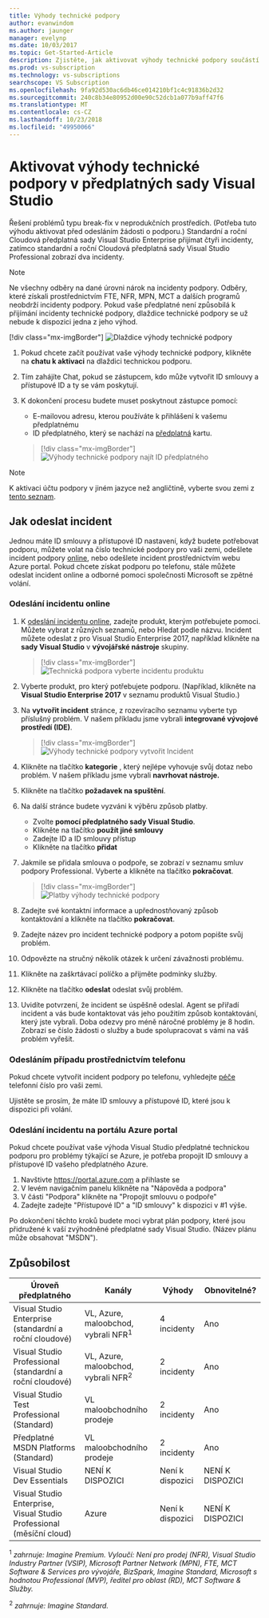 ```yaml
---
title: Výhody technické podpory
author: evanwindom
ms.author: jaunger
manager: evelynp
ms.date: 10/03/2017
ms.topic: Get-Started-Article
description: Zjistěte, jak aktivovat výhody technické podpory součástí vašeho předplatného sady Visual Studio.
ms.prod: vs-subscription
ms.technology: vs-subscriptions
searchscope: VS Subscription
ms.openlocfilehash: 9fa92d530ac6db46ce014210bf1c4c91836b2d32
ms.sourcegitcommit: 240c8b34e80952d00e90c52dcb1a077b9aff47f6
ms.translationtype: MT
ms.contentlocale: cs-CZ
ms.lasthandoff: 10/23/2018
ms.locfileid: "49950066"
---
```

# <a name="activate-the-technical-support-benefit-in-visual-studio-subscriptions"></a>Aktivovat výhody technické podpory v předplatných sady Visual Studio

Řešení problémů typu break-fix v neprodukčních prostředích. (Potřeba tuto výhodu aktivovat před odesláním žádosti o podporu.) Standardní a roční Cloudová předplatná sady Visual Studio Enterprise přijímat čtyři incidenty, zatímco standardní a roční Cloudová předplatná sady Visual Studio Professional zobrazí dva incidenty.

> [!NOTE]
> Ne všechny odběry na dané úrovni nárok na incidenty podpory. Odběry, které získali prostřednictvím FTE, NFR, MPN, MCT a dalších programů neobdrží incidenty podpory. Pokud vaše předplatné není způsobilá k přijímání incidenty technické podpory, dlaždice technické podpory se už nebude k dispozici jedna z jeho výhod.
> 
> [!div class="mx-imgBorder"]
> ![Dlaždice výhody technické podpory](_img/vs-tech-support/vs-tech-support-tile.png)


1. Pokud chcete začít používat vaše výhody technické podpory, klikněte na **chatu k aktivaci** na dlaždici technickou podporu. 
2. Tím zahájíte Chat, pokud se zástupcem, kdo může vytvořit ID smlouvy a přístupové ID a ty se vám poskytují. 
3. K dokončení procesu budete muset poskytnout zástupce pomocí:
   - E-mailovou adresu, kterou používáte k přihlášení k vašemu předplatnému
   - ID předplatného, který se nachází na [předplatná](https://my.visualstudio.com/subscriptions) kartu.

   > [!div class="mx-imgBorder"]
   > ![Výhody technické podpory najít ID předplatného](_img/vs-tech-support/vs-tech-support-subID-cropped.png)


> [!NOTE]
> K aktivaci účtu podpory v jiném jazyce než angličtině, vyberte svou zemi z [tento seznam](https://support.microsoft.com/help/14084/activate-support-contract).   


## <a name="how-to-submit-an-incident"></a>Jak odeslat incident

Jednou máte ID smlouvy a přístupové ID nastavení, když budete potřebovat podporu, můžete volat na číslo technické podpory pro vaši zemi, odešlete incident podpory [online](http://support.microsoft.com/oas/), nebo odešlete incident prostřednictvím webu Azure portal. Pokud chcete získat podporu po telefonu, stále můžete odeslat incident online a odborné pomoci společnosti Microsoft se zpětné volání.

### <a name="submit-an-incident-online"></a>Odeslání incidentu online

1. K [odeslání incidentu online](http://support.microsoft.com/oas/), zadejte produkt, kterým potřebujete pomoci. Můžete vybrat z různých seznamů, nebo Hledat podle názvu. Incident můžete odeslat z pro Visual Studio Enterprise 2017, například klikněte na **sady Visual Studio** v **vývojářské nástroje** skupiny.
   > [!div class="mx-imgBorder"]    
   > ![Technická podpora vyberte incidentu produktu](_img/vs-tech-support/vs-tech-support-select-product.png)

2. Vyberte produkt, pro který potřebujete podporu. (Například, klikněte na **Visual Studio Enterprise 2017** v seznamu produktů Visual Studio.)
3. Na **vytvořit incident** stránce, z rozevíracího seznamu vyberte typ příslušný problém. V našem příkladu jsme vybrali **integrované vývojové prostředí (IDE)**.
   > [!div class="mx-imgBorder"]    
   > ![Výhody technické podpory vytvořit Incident](_img/vs-tech-support/vs-tech-support-create-incident.png)

4. Klikněte na tlačítko **kategorie** , který nejlépe vyhovuje svůj dotaz nebo problém. V našem příkladu jsme vybrali **navrhovat nástroje.**
5. Klikněte na tlačítko **požadavek na spuštění**.
6. Na další stránce budete vyzváni k výběru způsob platby.
   - Zvolte **pomocí předplatného sady Visual Studio**.
   - Klikněte na tlačítko **použít jiné smlouvy**
   - Zadejte ID a ID smlouvy přístup
   - Klikněte na tlačítko **přidat**
7. Jakmile se přidala smlouva o podpoře, se zobrazí v seznamu smluv podpory Professional. Vyberte a klikněte na tlačítko **pokračovat**.
   > [!div class="mx-imgBorder"]     
   > ![Platby výhody technické podpory](_img/vs-tech-support/vs-tech-support-payment.png)

8. Zadejte své kontaktní informace a upřednostňovaný způsob kontaktování a klikněte na tlačítko **pokračovat**.
9. Zadejte název pro incident technické podpory a potom popište svůj problém.
10. Odpovězte na stručný několik otázek k určení závažnosti problému.
11. Klikněte na zaškrtávací políčko a přijměte podmínky služby.
12. Klikněte na tlačítko **odeslat** odeslat svůj problém.
13. Uvidíte potvrzení, že incident se úspěšně odeslal. Agent se přiřadí incident a vás bude kontaktovat vás jeho použitím způsob kontaktování, který jste vybrali. Doba odezvy pro méně náročné problémy je 8 hodin. Zobrazí se číslo žádosti o služby a bude spolupracovat s vámi na váš problém vyřešit.

### <a name="submit-an-incident-by-phone"></a>Odesláním případu prostřednictvím telefonu

Pokud chcete vytvořit incident podpory po telefonu, vyhledejte [péče](https://support.microsoft.com/help/13948/global-customer-service-phone-numbers) telefonní číslo pro vaši zemi.

Ujistěte se prosím, že máte ID smlouvy a přístupové ID, které jsou k dispozici při volání.

### <a name="submit-an-incident-within-the-azure-portal"></a>Odeslání incidentu na portálu Azure portal

Pokud chcete používat vaše výhoda Visual Studio předplatné technickou podporu pro problémy týkající se Azure, je potřeba propojit ID smlouvy a přístupové ID vašeho předplatného Azure.

1.  Navštivte https://portal.azure.com a přihlaste se
2.  V levém navigačním panelu klikněte na "Nápověda a podpora"
3.  V části "Podpora" klikněte na "Propojit smlouvu o podpoře"
4.  Zadejte zadejte "Přístupové ID" a "ID smlouvy" k dispozici v #1 výše.

Po dokončení těchto kroků budete moci vybrat plán podpory, které jsou přidružené k vaší zvýhodněné předplatné sady Visual Studio.  (Název plánu může obsahovat "MSDN").

## <a name="eligibility"></a>Způsobilost

| Úroveň předplatného                                                 |     Kanály                                            | Výhody                                                          | Obnovitelné?    |
|--------------------------------------------------------------------|---------------------------------------------------------|------------------------------------------------------------------|---------------|
| Visual Studio Enterprise (standardní a roční cloudové)   | VL, Azure, maloobchod, vybrali NFR<sup>1</sup> | 4 incidenty       |  Ano|
| Visual Studio Professional (standardní a roční cloudové) | VL, Azure, maloobchod, vybrali NFR<sup>2</sup>                                        | 2 incidenty                                                          |Ano         |
| Visual Studio Test Professional (Standard)                         | VL maloobchodního prodeje                                              | 2 incidenty                                             |  Ano         |
| Předplatné MSDN Platforms (Standard)                                          | VL maloobchodního prodeje                                              | 2 incidenty                                               | Ano         |
| Visual Studio Dev Essentials | NENÍ K DISPOZICI | Není k dispozici |NENÍ K DISPOZICI|
| Visual Studio Enterprise, Visual Studio Professional (měsíční cloud) | Azure                                       | Není k dispozici                                                           |NENÍ K DISPOZICI|

<sup>1</sup> *zahrnuje: Imagine Premium. Vyloučí: Není pro prodej (NFR), Visual Studio Industry Partner (VSIP), Microsoft Partner Network (MPN), FTE, MCT Software & Services pro vývojáře, BizSpark, Imagine Standard, Microsoft s hodnotou Professional (MVP), ředitel pro oblast (RD), MCT Software & Služby.*

<sup>2</sup> *zahrnuje: Imagine Standard.*